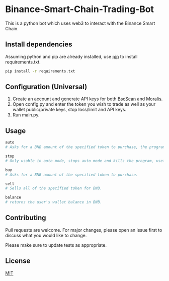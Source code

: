 # Binance-Smart-Chain-Trading-Bot

This is a python bot which uses web3 to interact with the Binance Smart Chain.

## Install dependencies
Assuming python and pip are already installed, use [pip](https://pip.pypa.io/en/stable/) to install requirements.txt.

```bash
pip install -r requirements.txt
```

## Configuration (Universal)
1. Create an account and generate API keys for both [BscScan](https://bscscan.com/) and [Moralis](https://moralis.io/).
2. Open config.py and enter the token you wish to trade as well as your wallet public/private keys, stop loss/limit and API keys.
3. Run main.py.

## Usage

```bash
auto
# Asks for a BNB amount of the specified token to purchase, the program then monitors the tokens change in price and sells at your stop loss/limit.

stop
# Only usable in auto mode, stops auto mode and kills the program, useful if the user wants to sell the token before the stop loss/limit is reached.

buy
# Asks for a BNB amount of the specified token to purchase.

sell
# Sells all of the specified token for BNB.

balance
# returns the user's wallet balance in BNB.

```

## Contributing
Pull requests are welcome. For major changes, please open an issue first to discuss what you would like to change.

Please make sure to update tests as appropriate.

## License
[MIT](https://choosealicense.com/licenses/mit/)
